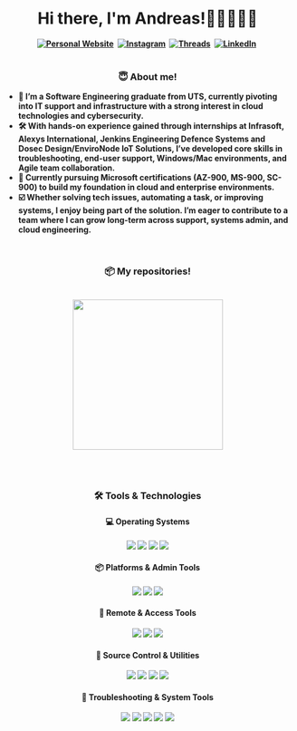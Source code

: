 <h1 align="center"><b>Hi there, I'm Andreas!👋🏼👨🏻‍💻</h1>

<div align="center">
  <a href="https://skottydeveloper.com/"><img src="https://img.shields.io/badge/PERSONAL WEBSITE-00D100?style=for-the-badge&logoColor=white" alt="Personal Website" /></a>&nbsp;
  <a href="https://instagram.com/skottydeveloper"><img src="https://img.shields.io/badge/Instagram-E4405F?style=for-the-badge&logo=instagram&logoColor=white" alt="Instagram" /></a>&nbsp;
  <a href="https://www.threads.net/@skottydeveloper"><img src="https://img.shields.io/badge/Threads-000000?style=for-the-badge&logo=Threads&logoColor=white" alt="Threads" /></a>&nbsp;
  <a href="https://linkedin.com/in/andreas-skotadis/"><img src="https://img.shields.io/badge/linkedin-0A66C2?style=for-the-badge&logo=LinkedIn&logoColor=white" alt="LinkedIn" /></a>&nbsp;
</div>

<br />
  
<h3 align="center">😇 About me!</h3>
  
- :raising_hand: I’m a Software Engineering graduate from UTS, currently pivoting into IT support and infrastructure with a strong interest in cloud technologies and cybersecurity.
- :hammer_and_wrench: With hands-on experience gained through internships at Infrasoft, Alexys International, Jenkins Engineering Defence Systems and Dosec Design/EnviroNode IoT Solutions, I’ve developed core skills in troubleshooting, end-user support, Windows/Mac environments, and Agile team collaboration.
- :speech_balloon: Currently pursuing Microsoft certifications (AZ-900, MS-900, SC-900) to build my foundation in cloud and enterprise environments.
- :ballot_box_with_check: Whether solving tech issues, automating a task, or improving systems, I enjoy being part of the solution. I’m eager to contribute to a team where I can grow long-term across support, systems admin, and cloud engineering.

<br />
  
<h3 align="center">📦 My repositories!</h3>
  
<br />
  
<div align="center">
  <a href="https://github.com/skottydeveloper/coding-projects"><img width="265" src="https://github-readme-stats.vercel.app/api/pin/?username=skottydeveloper&repo=coding-projects&theme=tokyonight&cache_bust=1" /></a>
</div>
  
<br /><br />
  
<h3 align="center">🛠️ Tools & Technologies</h3>

<h4 align="center">💻 Operating Systems</h4>
<div align="center">
  <img src="https://img.shields.io/badge/Linux-222222?style=for-the-badge&logo=Linux&logoColor=FCC624" />
  <img src="https://img.shields.io/badge/macOS-000000?style=for-the-badge&logo=macOS&logoColor=FFFFFF" />
  <img src="https://img.shields.io/badge/Windows%207%2F10%2F11-0078D6?style=for-the-badge&logo=windows&logoColor=white" />
  <img src="https://img.shields.io/badge/-WSL-4D4D4D?&style=for-the-badge&logo=Linux&logoColor=white" />
</div>

<h4 align="center">📦 Platforms & Admin Tools</h4>
<div align="center">
  <img src="https://img.shields.io/badge/Microsoft_365-D83B01?style=for-the-badge&logo=microsoft&logoColor=white" />
  <img src="https://img.shields.io/badge/Azure-0078D4?style=for-the-badge&logo=microsoftazure&logoColor=white" />
  <img src="https://img.shields.io/badge/Intune-0078D4?style=for-the-badge&logo=microsoft&logoColor=white" />
</div>

<h4 align="center">🔗 Remote & Access Tools</h4>
<div align="center">
  <img src="https://img.shields.io/badge/RDP-0078D4?style=for-the-badge&logo=windows&logoColor=white" />
  <img src="https://img.shields.io/badge/TeamViewer-0E8EE9?style=for-the-badge&logo=teamviewer&logoColor=white" />
  <img src="https://img.shields.io/badge/Zoom-0B5CFF?style=for-the-badge&logo=Zoom&logoColor=FFFFFF" />
</div>

<h4 align="center">🥫 Source Control & Utilities</h4>
<div align="center">
  <img src="https://img.shields.io/badge/-Git-F05032?&style=for-the-badge&logo=Git&logoColor=white" />
  <img src="https://img.shields.io/badge/-GitHub-181717?&style=for-the-badge&logo=GitHub&logoColor=white" />
  <img src="https://img.shields.io/badge/-SourceTree-0052CC?&style=for-the-badge&logo=SourceTree&logoColor=white" />
  <img src="https://img.shields.io/badge/-Visual Studio Code-007ACC?&style=for-the-badge&logo=Visual+Studio+Code&logoColor=white" />
</div>

<h4 align="center">🧰 Troubleshooting & System Tools</h4>
<div align="center">
  <img src="https://img.shields.io/badge/-Bash-4EAA25?&style=for-the-badge&logo=GNU+Bash&logoColor=white" />
  <img src="https://img.shields.io/badge/Command_Line-000000?style=for-the-badge&logo=windowsterminal&logoColor=white" />
  <img src="https://img.shields.io/badge/PowerShell-5391FE?style=for-the-badge&logo=powershell&logoColor=white" />
  <img src="https://img.shields.io/badge/-Shell-222222?&style=for-the-badge&logo=shell_script&logoColor=white" />
  <img src="https://img.shields.io/badge/-Wireshark-1679A7?&style=for-the-badge&logo=Wireshark&logoColor=white" />
</div>
    
<br />

